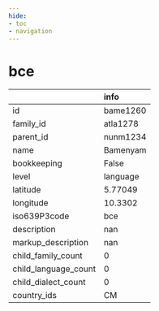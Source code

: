 ```yaml
---
hide:
- toc
- navigation
---
```

# bce
|                      | info     |
|:---------------------|:---------|
| id                   | bame1260 |
| family_id            | atla1278 |
| parent_id            | nunm1234 |
| name                 | Bamenyam |
| bookkeeping          | False    |
| level                | language |
| latitude             | 5.77049  |
| longitude            | 10.3302  |
| iso639P3code         | bce      |
| description          | nan      |
| markup_description   | nan      |
| child_family_count   | 0        |
| child_language_count | 0        |
| child_dialect_count  | 0        |
| country_ids          | CM       |